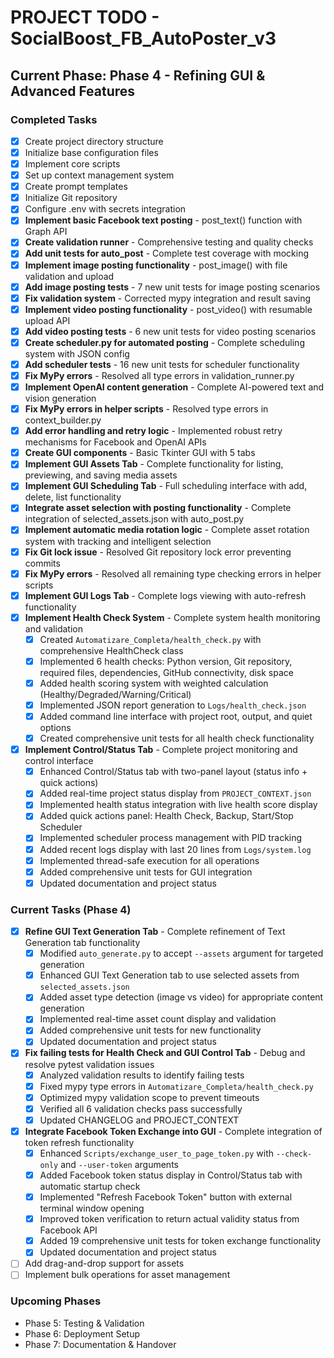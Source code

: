# PROJECT TODO - SocialBoost_FB_AutoPoster_v3

## Current Phase: Phase 4 - Refining GUI & Advanced Features

### Completed Tasks
- [x] Create project directory structure
- [x] Initialize base configuration files
- [x] Implement core scripts
- [x] Set up context management system
- [x] Create prompt templates
- [x] Initialize Git repository
- [x] Configure .env with secrets integration
- [x] **Implement basic Facebook text posting** - post_text() function with Graph API
- [x] **Create validation runner** - Comprehensive testing and quality checks
- [x] **Add unit tests for auto_post** - Complete test coverage with mocking
- [x] **Implement image posting functionality** - post_image() with file validation and upload
- [x] **Add image posting tests** - 7 new unit tests for image posting scenarios
- [x] **Fix validation system** - Corrected mypy integration and result saving
- [x] **Implement video posting functionality** - post_video() with resumable upload API
- [x] **Add video posting tests** - 6 new unit tests for video posting scenarios
- [x] **Create scheduler.py for automated posting** - Complete scheduling system with JSON config
- [x] **Add scheduler tests** - 16 new unit tests for scheduler functionality
- [x] **Fix MyPy errors** - Resolved all type errors in validation_runner.py
- [x] **Implement OpenAI content generation** - Complete AI-powered text and vision generation
- [x] **Fix MyPy errors in helper scripts** - Resolved type errors in context_builder.py
- [x] **Add error handling and retry logic** - Implemented robust retry mechanisms for Facebook and OpenAI APIs
- [x] **Create GUI components** - Basic Tkinter GUI with 5 tabs
- [x] **Implement GUI Assets Tab** - Complete functionality for listing, previewing, and saving media assets
- [x] **Implement GUI Scheduling Tab** - Full scheduling interface with add, delete, list functionality
- [x] **Integrate asset selection with posting functionality** - Complete integration of selected_assets.json with auto_post.py
- [x] **Implement automatic media rotation logic** - Complete asset rotation system with tracking and intelligent selection
- [x] **Fix Git lock issue** - Resolved Git repository lock error preventing commits
- [x] **Fix MyPy errors** - Resolved all remaining type checking errors in helper scripts
- [x] **Implement GUI Logs Tab** - Complete logs viewing with auto-refresh functionality
- [x] **Implement Health Check System** - Complete system health monitoring and validation
  - [x] Created `Automatizare_Completa/health_check.py` with comprehensive HealthCheck class
  - [x] Implemented 6 health checks: Python version, Git repository, required files, dependencies, GitHub connectivity, disk space
  - [x] Added health scoring system with weighted calculation (Healthy/Degraded/Warning/Critical)
  - [x] Implemented JSON report generation to `Logs/health_check.json`
  - [x] Added command line interface with project root, output, and quiet options
  - [x] Created comprehensive unit tests for all health check functionality
- [x] **Implement Control/Status Tab** - Complete project monitoring and control interface
  - [x] Enhanced Control/Status tab with two-panel layout (status info + quick actions)
  - [x] Added real-time project status display from `PROJECT_CONTEXT.json`
  - [x] Implemented health status integration with live health score display
  - [x] Added quick actions panel: Health Check, Backup, Start/Stop Scheduler
  - [x] Implemented scheduler process management with PID tracking
  - [x] Added recent logs display with last 20 lines from `Logs/system.log`
  - [x] Implemented thread-safe execution for all operations
  - [x] Added comprehensive unit tests for GUI integration
  - [x] Updated documentation and project status

### Current Tasks (Phase 4)
- [x] **Refine GUI Text Generation Tab** - Complete refinement of Text Generation tab functionality
  - [x] Modified `auto_generate.py` to accept `--assets` argument for targeted generation
  - [x] Enhanced GUI Text Generation tab to use selected assets from `selected_assets.json`
  - [x] Added asset type detection (image vs video) for appropriate content generation
  - [x] Implemented real-time asset count display and validation
  - [x] Added comprehensive unit tests for new functionality
  - [x] Updated documentation and project status
- [x] **Fix failing tests for Health Check and GUI Control Tab** - Debug and resolve pytest validation issues
  - [x] Analyzed validation results to identify failing tests
  - [x] Fixed mypy type errors in `Automatizare_Completa/health_check.py`
  - [x] Optimized mypy validation scope to prevent timeouts
  - [x] Verified all 6 validation checks pass successfully
  - [x] Updated CHANGELOG and PROJECT_CONTEXT
- [x] **Integrate Facebook Token Exchange into GUI** - Complete integration of token refresh functionality
  - [x] Enhanced `Scripts/exchange_user_to_page_token.py` with `--check-only` and `--user-token` arguments
  - [x] Added Facebook token status display in Control/Status tab with automatic startup check
  - [x] Implemented "Refresh Facebook Token" button with external terminal window opening
  - [x] Improved token verification to return actual validity status from Facebook API
  - [x] Added 19 comprehensive unit tests for token exchange functionality
  - [x] Updated documentation and project status
- [ ] Add drag-and-drop support for assets
- [ ] Implement bulk operations for asset management

### Upcoming Phases
- Phase 5: Testing & Validation
- Phase 6: Deployment Setup
- Phase 7: Documentation & Handover
